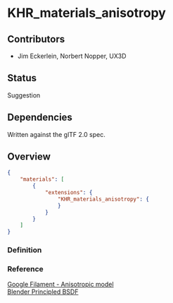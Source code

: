 # KHR\_materials\_anisotropy

## Contributors

* Jim Eckerlein, Norbert Nopper, UX3D

## Status

Suggestion

## Dependencies

Written against the glTF 2.0 spec.

## Overview


```json
{
    "materials": [
        {
            "extensions": {
                "KHR_materials_anisotropy": {
                }
            }
        }
    ]
}
```

### Definition

### Reference

[Google Filament - Anisotropic model](https://google.github.io/filament/Filament.md.html#materialsystem/anisotropicmodel)  
[Blender Principled BSDF](https://docs.blender.org/manual/en/latest/render/shader_nodes/shader/principled.html)
